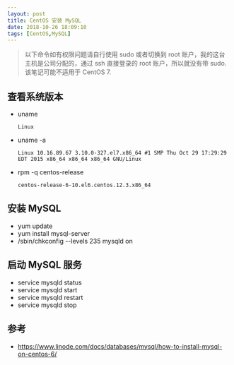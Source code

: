 ```yaml
---
layout: post
title: CentOS 安装 MySQL
date: 2018-10-26 18:09:10
tags: [CentOS,MySQL]
---
```


> 以下命令如有权限问题请自行使用 sudo 或者切换到 root 账户，我的这台主机是公司分配的，通过 ssh 直接登录的 root 账户，所以就没有带 sudo.该笔记可能不适用于 CentOS 7.

## 查看系统版本

- uname

	`Linux`

- uname -a

	`Linux 10.16.89.67 3.10.0-327.el7.x86_64 #1 SMP Thu Oct 29 17:29:29 EDT 2015 x86_64 x86_64 x86_64 GNU/Linux`
- rpm -q centos-release

	`centos-release-6-10.el6.centos.12.3.x86_64`

## 安装 MySQL

- yum update
- yum install mysql-server
- /sbin/chkconfig --levels 235 mysqld on

## 启动 MySQL 服务

- service mysqld status
- service mysqld start
- service mysqld restart
- service mysqld stop

## 参考

- https://www.linode.com/docs/databases/mysql/how-to-install-mysql-on-centos-6/